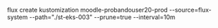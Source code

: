 flux create kustomization moodle-probandouser20-prod
  --source=flux-system
  --path="./st-eks-003"
  --prune=true
  --interval=10m
